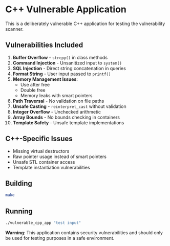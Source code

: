 # C++ Vulnerable Application

This is a deliberately vulnerable C++ application for testing the vulnerability scanner.

## Vulnerabilities Included

1. **Buffer Overflow** - `strcpy()` in class methods
2. **Command Injection** - Unsanitized input to `system()`
3. **SQL Injection** - Direct string concatenation in queries
4. **Format String** - User input passed to `printf()`
5. **Memory Management Issues**:
   - Use after free
   - Double free
   - Memory leaks with smart pointers
6. **Path Traversal** - No validation on file paths
7. **Unsafe Casting** - `reinterpret_cast` without validation
8. **Integer Overflow** - Unchecked arithmetic
9. **Array Bounds** - No bounds checking in containers
10. **Template Safety** - Unsafe template implementations

## C++-Specific Issues

- Missing virtual destructors
- Raw pointer usage instead of smart pointers
- Unsafe STL container access
- Template instantiation vulnerabilities

## Building

```bash
make
```

## Running

```bash
./vulnerable_cpp_app "test input"
```

**Warning**: This application contains security vulnerabilities and should only be used for testing purposes in a safe environment.